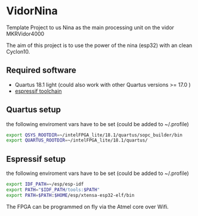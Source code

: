 # VidorNina
Template Project to us Nina as the main processing unit on the vidor MKRVidor4000 

The aim of this project is to use the power of the nina (esp32) with an clean Cyclon10. 

## Required software
* Quartus 18.1 light (could also work with other Quartus versions >= 17.0 )
* [espressif toolchain](https://docs.espressif.com/projects/esp-idf/en/latest/api-guides/build-system-cmake.html
 "Link to setup tutorial")

## Quartus setup
the following enviroment vars have to be set (could be added to ~/.profile)
```bash
export QSYS_ROOTDIR=~/intelFPGA_lite/18.1/quartus/sopc_builder/bin
export QUARTUS_ROOTDIR=~/intelFPGA_lite/18.1/quartus/
```

## Espressif setup
the following enviroment vars have to be set (could be added to ~/.profile) 
```bash
export IDF_PATH=~/esp/esp-idf
export PATH="$IDF_PATH/tools:$PATH"
export PATH=$PATH:$HOME/esp/xtensa-esp32-elf/bin
```



The FPGA can be programmed on fly via the Atmel core over Wifi. 
